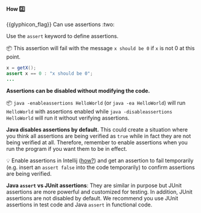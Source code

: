 <div id="title">

#### How :two:

</div>
<span id="outcomes">{{glyphicon_flag}} Can use assertions :two:</span>

<div id="body">

Use the `assert` keyword to define assertions.

<tip-box> 

:package: This assertion will fail with the message `x should be 0` if `x` is not 0 at this point.

```java
x = getX();
assert x == 0 : "x should be 0";
...
```

</tip-box>

**Assertions can be disabled without modifying the code.**

<tip-box> 

:package: `java -enableassertions HelloWorld` (or `java -ea HelloWorld`) will run `HelloWorld` with assertions enabled while `java -disableassertions HelloWorld` will run it without verifying assertions.

</tip-box>


<tip-box type="important">

**Java disables assertions by default.** This could create a situation where you think all assertions are being verified as `true` while in fact they are not being verified at all. Therefore, remember to enable assertions when you run the program if you want them to be in effect.

</tip-box>

<tip-box> 

:bulb: Enable assertions in Intellij ([how?](https://stackoverflow.com/questions/18168257/where-to-add-compiler-options-like-ea-in-intellij-idea)) and get an assertion to fail temporarily (e.g. insert an `assert false` into the code temporarily) to confirm assertions are being verified.

</tip-box>

<tip-box type="info"> 

**Java `assert` vs JUnit assertions**: They are similar in purpose but JUnit assertions are more powerful and customized for testing. In addition, JUnit assertions are not disabled by default. We recommend you use JUnit assertions in test code and Java `assert` in functional code. 

</tip-box>

</div>

<div id="extras">
  <include src="resources.md" />
</div>